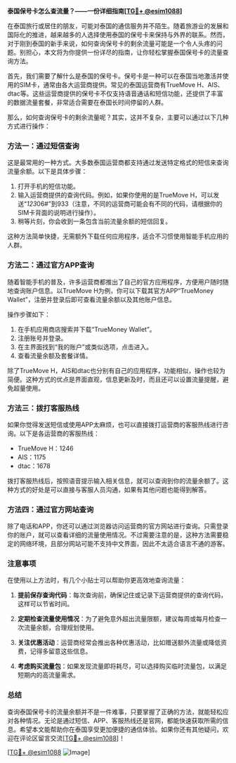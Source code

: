 **泰国保号卡怎么查流量？——一份详细指南[[TG💪+ @esim1088](https://t.me/s/esim1088)]**

在泰国旅行或居住的朋友，可能对泰国的通信服务并不陌生。随着旅游业的发展和国际化的推进，越来越多的人选择使用泰国的保号卡来保持与外界的联系。然而，对于刚到泰国的新手来说，如何查询保号卡的剩余流量可能是一个令人头疼的问题。别担心，本文将为你提供一份详尽的指南，让你轻松掌握泰国保号卡的流量查询方法。

首先，我们需要了解什么是泰国的保号卡。保号卡是一种可以在泰国当地激活并使用的SIM卡，通常由各大运营商提供。常见的泰国运营商有TrueMove H、AIS、dtac等。这些运营商提供的保号卡不仅支持语音通话和短信功能，还提供了丰富的数据流量套餐，非常适合需要在泰国长时间停留的人群。

那么，如何查询保号卡的剩余流量呢？其实，这并不复杂，主要可以通过以下几种方式进行操作：

### 方法一：通过短信查询

这是最常用的一种方式。大多数泰国运营商都支持通过发送特定格式的短信来查询流量余额。以下是具体步骤：

1. 打开手机的短信功能。
2. 输入运营商提供的查询代码。例如，如果你使用的是TrueMove H，可以发送“*123*06#”到933（注意，不同的运营商可能会有不同的代码，请根据你的SIM卡背面的说明进行操作）。
3. 稍等片刻，你会收到一条包含当前流量余额的短信回复。

这种方法简单快捷，无需额外下载任何应用程序，适合不习惯使用智能手机应用的人群。

### 方法二：通过官方APP查询

随着智能手机的普及，许多运营商都推出了自己的官方应用程序，方便用户随时随地查询账户信息。以TrueMove H为例，你可以下载其官方APP“TrueMoney Wallet”，注册并登录后即可查看流量余额以及其他账户信息。

操作步骤如下：

1. 在手机应用商店搜索并下载“TrueMoney Wallet”。
2. 注册账号并登录。
3. 在主界面找到“我的账户”或类似选项，点击进入。
4. 查看流量余额及套餐详情。

除了TrueMove H，AIS和dtac也分别有自己的应用程序，功能相似，操作也较为简便。这种方式的优点是界面直观，信息更新及时，而且还可以设置流量提醒，避免超量使用。

### 方法三：拨打客服热线

如果你觉得发送短信或使用APP太麻烦，也可以直接拨打运营商的客服热线进行咨询。以下是各运营商的客服热线：

- TrueMove H：1246
- AIS：1175
- dtac：1678

拨打客服热线后，按照语音提示输入相关信息，就可以查询到你的流量余额了。这种方式的好处是可以直接与客服人员沟通，如果有其他问题也能得到解答。

### 方法四：通过官方网站查询

除了电话和APP，你还可以通过浏览器访问运营商的官方网站进行查询。只需登录你的账户，就可以查看详细的流量使用情况。不过需要注意的是，这种方法需要稳定的网络环境，且部分网站可能不支持中文界面，因此不太适合语言不通的游客。

### 注意事项

在使用以上方法时，有几个小贴士可以帮助你更高效地查询流量：

1. **提前保存查询代码**：每次查询前，确保记住或记录下运营商提供的查询代码，这样可以节省时间。
   
2. **定期检查流量使用情况**：为了避免意外超出流量限额，建议每周或每月检查一次流量余额，合理规划使用。

3. **关注优惠活动**：运营商经常会推出各种优惠活动，比如赠送额外流量或降低资费，记得多留意这些信息。

4. **考虑购买流量包**：如果发现流量即将耗尽，可以选择购买临时流量包，以满足短期内的高流量需求。

### 总结

查询泰国保号卡的流量余额并不是一件难事，只要掌握了正确的方法，就能轻松应对各种情况。无论是通过短信、APP、客服热线还是官网，都能快速获取所需的信息。希望本文能帮助你在泰国享受更加便捷的通信体验。如果你还有其他疑问，欢迎在评论区留言交流[[TG💪+ @esim1088](https://t.me/s/esim1088)]！

[[TG💪+ @esim1088](https://t.me/s/esim1088) ![Image](https://i.postimg.cc/4NQfJmqS/Snipaste-2025-05-13-00-14-12.png)]
